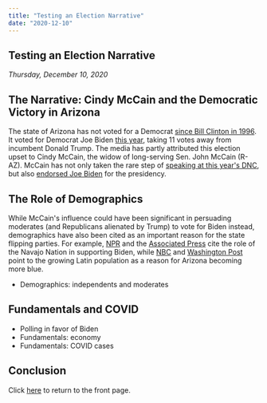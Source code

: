 ```yaml
---
title: "Testing an Election Narrative"
date: "2020-12-10"
---
```


## Testing an Election Narrative
*Thursday, December 10, 2020*

## The Narrative: Cindy McCain and the Democratic Victory in Arizona
The state of Arizona has not voted for a Democrat [since Bill Clinton in 1996](https://fivethirtyeight.com/features/how-arizona-became-a-swing-state/). It voted for Democrat Joe Biden [this year](https://apnews.com/article/election-2020-joe-biden-donald-trump-race-and-ethnicity-mark-kelly-6841e27210770f59418bdc13a60ccec7), taking 11 votes away from incumbent Donald Trump. The media has partly attributed this election upset to Cindy McCain, the widow of long-serving Sen. John McCain (R-AZ). McCain has not only taken the rare step of [speaking at this year's DNC](https://apnews.com/article/2ab413939e3747215da2c34dcbd323cf), but also [endorsed Joe Biden](https://www.cnn.com/2020/09/22/politics/joe-biden-cindy-mccain-endorse/index.html) for the presidency.

## The Role of Demographics
While McCain's influence could have been significant in persuading moderates (and Republicans alienated by Trump) to vote for Biden instead, demographics have also been cited as an important reason for the state flipping parties. For example, [NPR](https://www.npr.org/sections/live-updates-2020-election-results/2020/11/13/934591289/how-the-navajo-nation-helped-flip-arizona-for-democrats) and the [Associated Press](https://apnews.com/article/election-2020-joe-biden-flagstaff-arizona-voting-rights-fa452fbd546fa00535679d78ac40b890) cite the role of the Navajo Nation in supporting Biden, while [NBC](https://www.nbcnews.com/news/latino/years-making-established-latino-groups-helped-biden-arizona-nevada-n1246864) and [Washington Post](https://www.washingtonpost.com/politics/arizona-trump-biden/2020/11/07/9f64475a-1fb7-11eb-ba21-f2f001f0554b_story.html) point to the growing Latin population as a reason for Arizona becoming more blue.

- Demographics: independents and moderates

## Fundamentals and COVID
- Polling in favor of Biden
- Fundamentals: economy
- Fundamentals: COVID cases

## Conclusion


Click [here](https://yanxifang.github.io/Gov-1347) to return to the front page.
